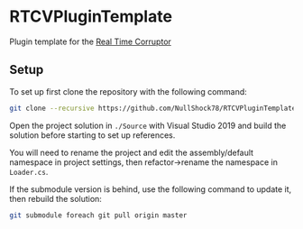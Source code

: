 # RTCVPluginTemplate
Plugin template for the [Real Time Corruptor](https://github.com/ircluzar/RTCV)

## Setup
To set up first clone the repository with the following command:

```bash
git clone --recursive https://github.com/NullShock78/RTCVPluginTemplate.git
```

Open the project solution in `./Source` with Visual Studio 2019 and build the solution before starting to set up references.

You will need to rename the project and edit the assembly/default namespace in project settings, then refactor->rename the namespace in `Loader.cs`.

If the submodule version is behind, use the following command to update it, then rebuild the solution:
```bash
git submodule foreach git pull origin master 
```
